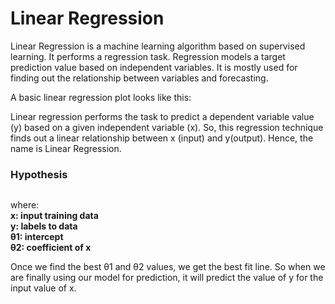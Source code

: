 # Linear Regression

Linear Regression is a machine learning algorithm based on supervised learning. It performs a regression task. Regression models a target prediction value based on independent variables. It is mostly used for finding out the relationship between variables and forecasting.

A basic linear regression plot looks like this: <img src="">

Linear regression performs the task to predict a dependent variable value (y) based on a given independent variable (x). So, this regression technique finds out a linear relationship between x (input) and y(output). Hence, the name is Linear Regression.

### Hypothesis
<img src="">

where:  
**x: input training data**  
**y: labels to data**  
**θ1: intercept**  
**θ2: coefficient of x**  

Once we find the best θ1 and θ2 values, we get the best fit line. So when we are finally using our model for prediction, it will predict the value of y for the input value of x.
